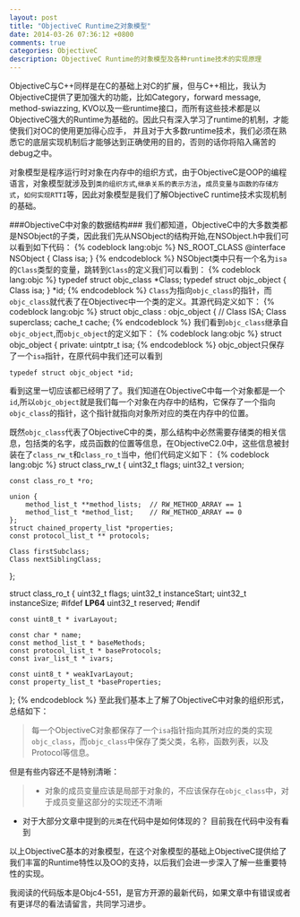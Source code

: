 ```yaml
---
layout: post
title: "ObjectiveC Runtime之对象模型"
date: 2014-03-26 07:36:12 +0800
comments: true
categories: ObjectiveC
description: ObjectiveC Runtime的对象模型及各种runtime技术的实现原理
---
```

ObjectiveC与C++同样是在C的基础上对C的扩展，但与C++相比，我认为ObjectiveC提供了更加强大的功能，比如Category，forward message, method-swiazzing, KVO以及一些runtime接口，而所有这些技术都是以ObjectiveC强大的Runtime为基础的。因此只有深入学习了runtime的机制，才能使我们对OC的使用更加得心应手， 并且对于大多数runtime技术，我们必须在熟悉它的底层实现机制后才能够达到正确使用的目的，否则的话你将陷入痛苦的debug之中。

对象模型是程序运行时对象在内存中的组织方式，由于ObjectiveC是OOP的编程语言，对象模型就涉及到`类的组织方式`,`继承关系的表示方法`，`成员变量与函数的存储方式`，`如何实现RTTI`等，因此对象模型是我们了解ObjectiveC runtime技术实现机制的基础。

###ObjectiveC中对象的数据结构###
我们都知道，ObjectiveC中的大多数类都是NSObject的子类，因此我们先从NSObject的结构开始,在NSObject.h中我们可以看到如下代码：
{% codeblock lang:objc %}
NS_ROOT_CLASS
@interface NSObject <NSObject> {
    Class	isa;
}
{% endcodeblock %}
NSObject类中只有一个名为`isa`的`Class`类型的变量，跳转到`Class`的定义我们可以看到：
{% codeblock lang:objc %}
typedef struct objc_class *Class;
typedef struct objc_object {
    Class isa;
} *id;
{% endcodeblock %}
`Class`为指向`objc_class`的指针，而`objc_class`就代表了在Objectivec中一个类的定义。其源代码定义如下：
{% codeblock lang:objc %}
struct objc_class : objc_object {
    // Class ISA;
    Class superclass;
    cache_t cache;
{% endcodeblock %}
我们看到`objc_class`继承自`objc_object`,而`objc_object`的定义如下：
{% codeblock lang:objc %}
struct objc_object {
private:
    uintptr_t isa;
{% endcodeblock %}
objc_object只保存了一个`isa`指针，在原代码中我们还可以看到

	typedef struct objc_object *id;
看到这里一切应该都已经明了了。我们知道在ObjectiveC中每一个对象都是一个`id`,所以`objc_object`就是我们每一个对象在内存中的结构，它保存了一个指向`objc_class`的指针，这个指针就指向对象所对应的类在内存中的位置。

既然`objc_class`代表了ObjectiveC中的类，那么结构中必然需要存储类的相关信息，包括类的名字，成员函数的位置等信息，在ObjectiveC2.0中，这些信息被封装在了`class_rw_t`和`class_ro_t`当中，他们代码定义如下：
{% codeblock lang:objc %}
struct class_rw_t {
    uint32_t flags;
    uint32_t version;

    const class_ro_t *ro;

    union {
        method_list_t **method_lists;  // RW_METHOD_ARRAY == 1
        method_list_t *method_list;    // RW_METHOD_ARRAY == 0
    };
    struct chained_property_list *properties;
    const protocol_list_t ** protocols;

    Class firstSubclass;
    Class nextSiblingClass;
};

struct class_ro_t {
    uint32_t flags;
    uint32_t instanceStart;
    uint32_t instanceSize;
#ifdef __LP64__
    uint32_t reserved;
#endif

    const uint8_t * ivarLayout;
    
    const char * name;
    const method_list_t * baseMethods;
    const protocol_list_t * baseProtocols;
    const ivar_list_t * ivars;

    const uint8_t * weakIvarLayout;
    const property_list_t *baseProperties;
};
{% endcodeblock %}
至此我们基本上了解了ObjectiveC中对象的组织形式，总结如下：

> 每一个ObjectiveC对象都保存了一个`isa`指针指向其所对应的类的实现`objc_class`，而`objc_class`中保存了类父类，名称，函数列表，以及Protocol等信息。

但是有些内容还不是特别清晰：

> + 对象的成员变量应该是局部于对象的，不应该保存在`objc_class`中，对于成员变量这部分的实现还不清晰
+ 对于大部分文章中提到的`元类`在代码中是如何体现的？ 目前我在代码中没有看到

以上ObjectiveC基本的对象模型，在这个对象模型的基础上ObjectiveC提供给了我们丰富的Runtime特性以及OO的支持，以后我们会进一步深入了解一些重要特性的实现。

我阅读的代码版本是Objc4-551，是官方开源的最新代码，如果文章中有错误或者有更详尽的看法请留言，共同学习进步。
  